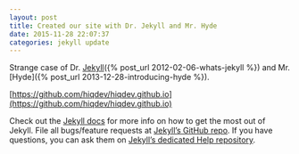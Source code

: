 ```yaml
---
layout: post
title: Created our site with Dr. Jekyll and Mr. Hyde
date: 2015-11-28 22:07:37
categories: jekyll update
---
```


Strange case of Dr. [Jekyll]({% post_url 2012-02-06-whats-jekyll %}) and Mr. [Hyde]({% post_url 2013-12-28-introducing-hyde %}).

[https://github.com/hiqdev/hiqdev.github.io](https://github.com/hiqdev/hiqdev.github.io)

Check out the [Jekyll docs][jekyll] for more info on how to get the most out of Jekyll. File all bugs/feature requests at [Jekyll’s GitHub repo][jekyll-gh]. If you have questions, you can ask them on [Jekyll’s dedicated Help repository][jekyll-help].

[jekyll]:      http://jekyllrb.com
[jekyll-gh]:   https://github.com/jekyll/jekyll
[jekyll-help]: https://github.com/jekyll/jekyll-help
